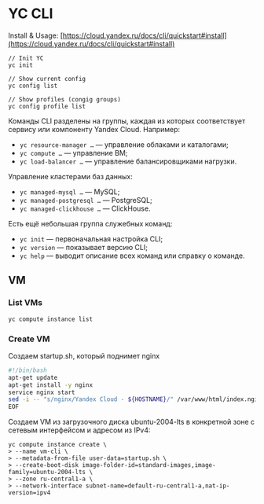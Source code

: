 # YC CLI

Install & Usage: [https://cloud.yandex.ru/docs/cli/quickstart#install](https://cloud.yandex.ru/docs/cli/quickstart#install)

```
// Init YC
yc init

// Show current config
yc config list

// Show profiles (congig groups)
yc config profile list
```

Команды CLI разделены на группы, каждая из которых соответствует сервису или компоненту Yandex Cloud. Например:

* `yc resource-manager …` — управление облаками и каталогами;
* `yc compute …` — управление ВМ;
* `yc load-balancer …` — управление балансировщиками нагрузки.

Управление кластерами баз данных:

* `yc managed-mysql …` — MySQL;
* `yc managed-postgresql …` — PostgreSQL;
* `yc managed-clickhouse …` — ClickHouse.

Есть ещё небольшая группа служебных команд:

* `yc init` — первоначальная настройка CLI;
* `yc version` — показывает версию CLI;
* `yc help` — выводит описание всех команд или справку о команде.

## VM

### List VMs

```
yc compute instance list
```

### Create VM

Создаем startup.sh, который поднимет nginx

```bash
#!/bin/bash
apt-get update
apt-get install -y nginx
service nginx start
sed -i -- "s/nginx/Yandex Cloud - ${HOSTNAME}/" /var/www/html/index.nginx-debian.html
EOF
```

Создаем VM из загрузочного диска ubuntu-2004-lts в конкретной зоне с сетевым интерфейсом и адресом из IPv4:

```
yc compute instance create \
> --name vm-cli \
> --metadata-from-file user-data=startup.sh \
> --create-boot-disk image-folder-id=standard-images,image-family=ubuntu-2004-lts \
> --zone ru-central1-a \
> --network-interface subnet-name=default-ru-central1-a,nat-ip-version=ipv4
```

